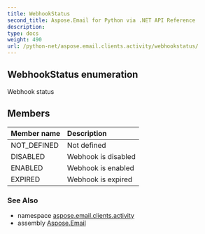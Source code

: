 ```yaml
---
title: WebhookStatus
second_title: Aspose.Email for Python via .NET API Reference
description: 
type: docs
weight: 490
url: /python-net/aspose.email.clients.activity/webhookstatus/
---
```


## WebhookStatus enumeration

Webhook status

## Members
| Member name | Description |
| :- | :- |
|NOT_DEFINED|Not defined|
|DISABLED|Webhook is disabled|
|ENABLED|Webhook is enabled|
|EXPIRED|Webhook is expired|

### See Also

* namespace [aspose.email.clients.activity](/python-net/aspose.email.clients.activity/)
* assembly [Aspose.Email](/python-net/)

